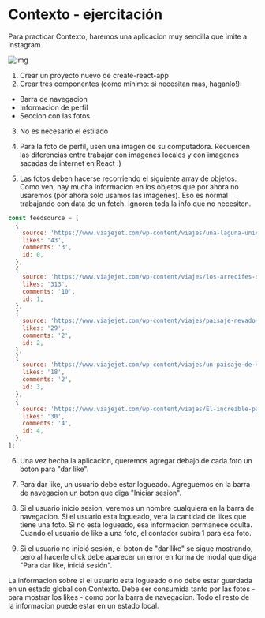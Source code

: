 # Contexto - ejercitación

Para practicar Contexto, haremos una aplicacion muy sencilla que imite a instagram. 


![img](https://www.robinwieruch.de/static/611b371f42ff49efaad46bc4464f7341/a9a89/stylagram.webp)

1. Crear un proyecto nuevo de create-react-app
2. Crear tres componentes (como mínimo: si necesitan mas, haganlo!): 
  * Barra de navegacion
  * Informacion de perfil
  * Seccion con las fotos
  
3. No es necesario el estilado

4. Para la foto de perfil, usen una imagen de su computadora. Recuerden las diferencias entre trabajar con imagenes locales y con imagenes sacadas de internet en React :) 
  
5. Las fotos deben hacerse recorriendo el siguiente array de objetos. Como ven, hay mucha informacion en los objetos que por ahora no usaremos (por ahora solo usamos las imagenes). Eso es normal trabajando con data de un fetch. Ignoren toda la info que no necesiten. 

```js
const feedsource = [
  {
    source: 'https://www.viajejet.com/wp-content/viajes/una-laguna-unica-en-jamaica-650x366.jpg',
    likes: '43',
    comments: '3',
    id: 0,
  },
  {
    source: 'https://www.viajejet.com/wp-content/viajes/los-arrecifes-de-coral-de-bunaken-indonesia-650x366.jpg',
    likes: '313',
    comments: '10',
    id: 1,
  },
  {
    source: 'https://www.viajejet.com/wp-content/viajes/paisaje-nevado-en-el-parque-nacional-deogyusan-corea-del-sur-650x366.jpg',
    likes: '29',
    comments: '2',
    id: 2,
  },
  {
    source: 'https://www.viajejet.com/wp-content/viajes/un-paisaje-de-vertigo-en-ronda-malaga-espana-650x366.jpg',
    likes: '18',
    comments: '2',
    id: 3,
  },
  {
    source: 'https://www.viajejet.com/wp-content/viajes/El-increible-paisaje-de-Semuc-Champey-Guatemala-650x366.jpg',
    likes: '30',
    comments: '4',
    id: 4,
  },
];
```


6. Una vez hecha la aplicacion, queremos agregar debajo de cada foto un boton para "dar like".

7. Para dar like, un usuario debe estar logueado. Agreguemos en la barra de navegacion un boton que diga "Iniciar sesion". 

8. Si el usuario inicio sesion, veremos un nombre cualquiera en la barra de navegacion. Si el usuario esta logueado, vera la cantidad de likes que tiene una foto. Si no esta logueado, esa informacion permanece oculta. Cuando el usuario de like a una foto, el contador subira 1 para esa foto. 

9. Si el usuario no inició sesión, el boton de "dar like" se sigue mostrando, pero al hacerle click debe aparecer un error en forma de modal que diga "Para dar like, iniciá sesión". 

La informacion sobre si el usuario esta logueado o no debe estar guardada en un estado global con Contexto. Debe ser consumida tanto por las fotos - para mostrar los likes - como por la barra de navegacion. Todo el resto de la informacion puede estar en un estado local. 
